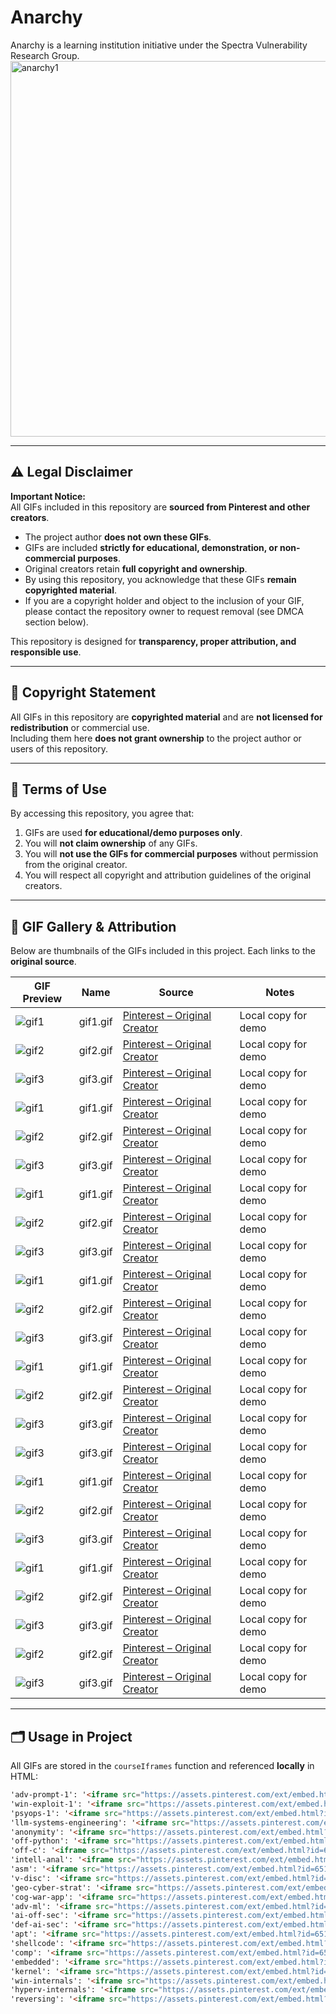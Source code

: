 # Anarchy
Anarchy is a learning institution initiative under the Spectra Vulnerability Research Group.
<img width="887" height="601" alt="anarchy1" src="https://github.com/user-attachments/assets/f67575b4-bb27-4b95-90a5-d5ddd20a6a91" />







---
## ⚠️ Legal Disclaimer

**Important Notice:**  
All GIFs included in this repository are **sourced from Pinterest and other creators**.  

- The project author **does not own these GIFs**.  
- GIFs are included **strictly for educational, demonstration, or non-commercial purposes**.  
- Original creators retain **full copyright and ownership**.  
- By using this repository, you acknowledge that these GIFs **remain copyrighted material**.  
- If you are a copyright holder and object to the inclusion of your GIF, please contact the repository owner to request removal (see DMCA section below).  

This repository is designed for **transparency, proper attribution, and responsible use**.

---

## 📜 Copyright Statement

All GIFs in this repository are **copyrighted material** and are **not licensed for redistribution** or commercial use.  
Including them here **does not grant ownership** to the project author or users of this repository.

---

## 📝 Terms of Use

By accessing this repository, you agree that:

1. GIFs are used **for educational/demo purposes only**.  
2. You will **not claim ownership** of any GIFs.  
3. You will **not use the GIFs for commercial purposes** without permission from the original creator.  
4. You will respect all copyright and attribution guidelines of the original creators.

---

## 📂 GIF Gallery & Attribution

Below are thumbnails of the GIFs included in this project. Each links to the **original source**.

| GIF Preview | Name | Source | Notes |
|------------|------|--------|-------|
| ![gif1](tunnel.gif) | gif1.gif | [Pinterest – Original Creator](https://www.pinterest.com/pin/651544271130108161/) | Local copy for demo |
| ![gif2](final.gif) | gif2.gif | [Pinterest – Original Creator](https://www.pinterest.com/pin/651544271130108209/) | Local copy for demo |
| ![gif3](glitch.gif) | gif3.gif | [Pinterest – Original Creator](https://www.pinterest.com/pin/326299935487704016/) | Local copy for demo |
| ![gif1](llm23.gif) | gif1.gif | [Pinterest – Original Creator](https://www.pinterest.com/pin/651544271130108119/) | Local copy for demo |
| ![gif2](cool.gif) | gif2.gif | [Pinterest – Original Creator](https://www.pinterest.com/pin/651544271130108106/) | Local copy for demo |
| ![gif3](sh.gif) | gif3.gif | [Pinterest – Original Creator](https://www.pinterest.com/pin/651544271130108102/) | Local copy for demo |
| ![gif1](download.gif) | gif1.gif | [Pinterest – Original Creator](https://www.pinterest.com/pin/651544271130108131/) | Local copy for demo |
| ![gif2](theOne.gif) | gif2.gif | [Pinterest – Original Creator](https://www.pinterest.com/pin/651544271130108131/) | Local copy for demo |
| ![gif3](circle.gif) | gif3.gif | [Pinterest – Original Creator](https://www.pinterest.com/pin/651544271130108278/) | Local copy for demo |
| ![gif1](k.gif) | gif1.gif | [Pinterest – Original Creator](https://www.pinterest.com/pin/651544271130108144/) | Local copy for demo |
| ![gif2](gl.gif) | gif2.gif | [Pinterest – Original Creator](https://www.pinterest.com/pin/651544271130108411/) | Local copy for demo |
| ![gif3](1111.gif) | gif3.gif | [Pinterest – Original Creator](https://www.pinterest.com/pin/651544271130103798/) | Local copy for demo |
| ![gif1](land.gif) | gif1.gif | [Pinterest – Original Creator](https://www.pinterest.com/pin/651544271130108220/) | Local copy for demo |
| ![gif2](black.gif) | gif2.gif | [Pinterest – Original Creator](https://www.pinterest.com/pin/651544271130108267/) | Local copy for demo |
| ![gif3](redg.gif) | gif3.gif | [Pinterest – Original Creator](https://www.pinterest.com/pin/651544271130108375/) | Local copy for demo |
| ![gif3](fgh.gif) | gif3.gif | [Pinterest – Original Creator](https://www.pinterest.com/pin/651544271130108398/) | Local copy for demo |
| ![gif1](maze.gif) | gif1.gif | [Pinterest – Original Creator](https://www.pinterest.com/pin/651544271130108276/) | Local copy for demo |
| ![gif2](hole.gif) | gif2.gif | [Pinterest – Original Creator](https://www.pinterest.com/pin/651544271130108333/) | Local copy for demo |
| ![gif3](red.gif) | gif3.gif | [Pinterest – Original Creator](https://www.pinterest.com/pin/651544271130108371/) | Local copy for demo |
| ![gif1](grid.gif) | gif1.gif | [Pinterest – Original Creator](https://www.pinterest.com/pin/651544271130108399/) | Local copy for demo |
| ![gif2](loop.gif) | gif2.gif | [Pinterest – Original Creator](https://www.pinterest.com/pin/651544271130108377/) | Local copy for demo |
| ![gif3](rwa.gif) | gif3.gif | [Pinterest – Original Creator](https://www.pinterest.com/pin/651544271130108404/) | Local copy for demo |
| ![gif2](1234.gif) | gif2.gif | [Pinterest – Original Creator](https://www.pinterest.com/pin/651544271130108401/) | Local copy for demo |
| ![gif3](gif3.gif) | gif3.gif | [Pinterest – Original Creator](https://www.pinterest.com/pin/651544271130108367/) | Local copy for demo |

---

## 🗂 Usage in Project

All GIFs are stored in the `courseIframes` function and referenced **locally** in HTML:

```html
'adv-prompt-1': '<iframe src="https://assets.pinterest.com/ext/embed.html?id=651544271130108161" height="336" width="236" frameborder="0" scrolling="no" ></iframe>',
'win-exploit-1': '<iframe src="https://assets.pinterest.com/ext/embed.html?id=651544271130108209" height="277" width="236" frameborder="0" scrolling="no" ></iframe>',
'psyops-1': '<iframe src="https://assets.pinterest.com/ext/embed.html?id=326299935487704016" height="336" width="236" frameborder="0" scrolling="no" ></iframe>',
'llm-systems-engineering': '<iframe src="https://assets.pinterest.com/ext/embed.html?id=651544271130108119" height="336" width="236" frameborder="0" scrolling="no" ></iframe>',
'anonymity': '<iframe src="https://assets.pinterest.com/ext/embed.html?id=651544271130108106" height="336" width="236" frameborder="0" scrolling="no" ></iframe>',
'off-python': '<iframe src="https://assets.pinterest.com/ext/embed.html?id=651544271130108102" height="336" width="236" frameborder="0" scrolling="no" ></iframe>',
'off-c': '<iframe src="https://assets.pinterest.com/ext/embed.html?id=651544271130108131" height="336" width="236" frameborder="0" scrolling="no" ></iframe>',
'intell-anal': '<iframe src="https://assets.pinterest.com/ext/embed.html?id=651544271130108278" height="277" width="236" frameborder="0" scrolling="no" ></iframe>',
'asm': '<iframe src="https://assets.pinterest.com/ext/embed.html?id=651544271130108144" height="297" width="236" frameborder="0" scrolling="no" ></iframe>',
'v-disc': '<iframe src="https://assets.pinterest.com/ext/embed.html?id=651544271130108411" height="305" width="236" frameborder="0" scrolling="no" ></iframe>',
'geo-cyber-strat': '<iframe src="https://assets.pinterest.com/ext/embed.html?id=651544271130103798" height="277" width="236" frameborder="0" scrolling="no" ></iframe>',
'cog-war-app': '<iframe src="https://assets.pinterest.com/ext/embed.html?id=651544271130108220" height="277" width="236" frameborder="0" scrolling="no" ></iframe>',
'adv-ml': '<iframe src="https://assets.pinterest.com/ext/embed.html?id=651544271130108267" height="336" width="236" frameborder="0" scrolling="no" ></iframe>',
'ai-off-sec': '<iframe src="https://assets.pinterest.com/ext/embed.html?id=651544271130108375" height="279" width="236" frameborder="0" scrolling="no" ></iframe>',
'def-ai-sec': '<iframe src="https://assets.pinterest.com/ext/embed.html?id=651544271130108398" height="336" width="236" frameborder="0" scrolling="no" ></iframe>',
'apt': '<iframe src="https://assets.pinterest.com/ext/embed.html?id=651544271130108276" height="277" width="236" frameborder="0" scrolling="no" ></iframe>',
'shellcode': '<iframe src="https://assets.pinterest.com/ext/embed.html?id=651544271130108333" height="336" width="236" frameborder="0" scrolling="no" ></iframe>',
'comp': '<iframe src="https://assets.pinterest.com/ext/embed.html?id=651544271130108371" height="336" width="236" frameborder="0" scrolling="no" ></iframe>',
'embedded': '<iframe src="https://assets.pinterest.com/ext/embed.html?id=651544271130108399" height="336" width="236" frameborder="0" scrolling="no" ></iframe>',
'kernel': '<iframe src="https://assets.pinterest.com/ext/embed.html?id=651544271130108377" height="336" width="236" frameborder="0" scrolling="no" ></iframe>',
'win-internals': '<iframe src="https://assets.pinterest.com/ext/embed.html?id=651544271130108404" height="336" width="236" frameborder="0" scrolling="no" ></iframe>',
'hyperv-internals': '<iframe src="https://assets.pinterest.com/ext/embed.html?id=651544271130108401" height="336" width="236" frameborder="0" scrolling="no" ></iframe>',
'reversing': '<iframe src="https://assets.pinterest.com/ext/embed.html?id=651544271130108367" height="199" width="236" frameborder="0" scrolling="no" ></iframe>',
